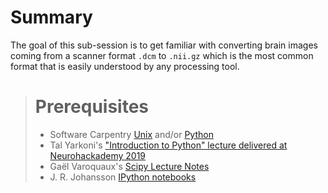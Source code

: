 # Summary

The goal of this sub-session is to get familiar with converting brain images coming from a scanner format `.dcm` to `.nii.gz` which is
the most common format that is easily understood by any processing tool.

> # Prerequisites
> - Software Carpentry <a href="https://swcarpentry.github.io/shell-novice">Unix</a> and/or <a href="https://swcarpentry.github.io/python-novice-inflammation">Python</a>
> - Tal Yarkoni's <a href="https://neurohackademy.org/course/introduction-to-python-2/">"Introduction to Python" lecture delivered at Neurohackademy 2019</a>
> - Gaël Varoquaux's <a href="https://gael-varoquaux.info/scipy-lecture-notes/">Scipy Lecture Notes</a> 
> - J. R. Johansson <a href="http://github.com/jrjohansson/scientific-python-lectures">IPython notebooks</a> 
